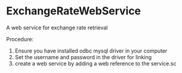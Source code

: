 # ExchangeRateWebService

A web service for exchange rate retrieval 

Procedure:
  1. Ensure you have installed odbc mysql driver in your computer
  2. Set the username and password in the driver for linking
  3. create a web service by adding a web reference to the service.sc
  
